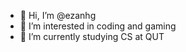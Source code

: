 - 👋 Hi, I’m @ezanhg
- 👀 I’m interested in coding and gaming
- 🌱 I’m currently studying CS at QUT

<!---
ezanhg/ezanhg is a ✨ special ✨ repository because its `README.md` (this file) appears on your GitHub profile.
You can click the Preview link to take a look at your changes.
--->
